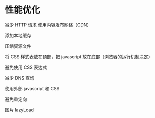 # 性能优化
减少 HTTP 请求
使用内容发布网络（CDN）

添加本地缓存

压缩资源文件

将 CSS 样式表放在顶部，把 javascript 放在底部（浏览器的运行机制决定）

避免使用 CSS 表达式

减少 DNS 查询

使用外部 javascript 和 CSS

避免重定向

图片 lazyLoad
